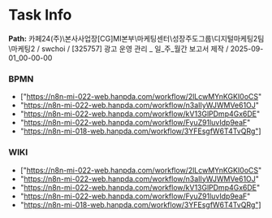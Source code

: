 # Task Info

**Path:** 카페24(주)\본사사업장\[CG]MI본부\마케팅센터\성장주도그룹\디지털마케팅2팀\마케팅2 / swchoi / [325757] 광고 운영 관리 _ 일_주_월간 보고서 제작 / 2025-09-01_00-00-00

### BPMN
- ["https://n8n-mi-022-web.hanpda.com/workflow/2lLcwMYnKGKI0oCS"
- "https://n8n-mi-022-web.hanpda.com/workflow/n3aIIyWJWMVe61OJ"
- "https://n8n-mi-022-web.hanpda.com/workflow/kV13GlPDmp4Gx6DE"
- "https://n8n-mi-022-web.hanpda.com/workflow/FyuZ91luvIdp9eaF"
- "https://n8n-mi-018-web.hanpda.com/workflow/3YFEsgfW6T4TvQRg"]

### WIKI
- ["https://n8n-mi-022-web.hanpda.com/workflow/2lLcwMYnKGKI0oCS"
- "https://n8n-mi-022-web.hanpda.com/workflow/n3aIIyWJWMVe61OJ"
- "https://n8n-mi-022-web.hanpda.com/workflow/kV13GlPDmp4Gx6DE"
- "https://n8n-mi-022-web.hanpda.com/workflow/FyuZ91luvIdp9eaF"
- "https://n8n-mi-018-web.hanpda.com/workflow/3YFEsgfW6T4TvQRg"]

